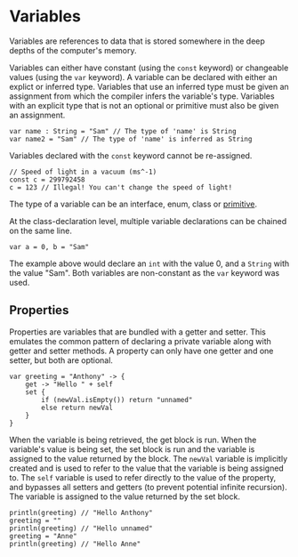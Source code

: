 # Variables
Variables are references to data that is stored somewhere in the deep depths of the computer's memory.

Variables can either have constant (using the `const` keyword) or changeable values (using the `var` keyword). A variable can be declared with either an explict or inferred type. Variables that use an inferred type must be given an assignment from which the compiler infers the variable's type. Variables with an explicit type that is not an optional or primitive must also be given an assignment.

```
var name : String = "Sam" // The type of 'name' is String
var name2 = "Sam" // The type of 'name' is inferred as String
```

Variables declared with the `const` keyword cannot be re-assigned.

```
// Speed of light in a vacuum (ms^-1)
const c = 299792458
c = 123 // Illegal! You can't change the speed of light!
```

The type of a variable can be an interface, enum, class or [primitive](Primitives.md).

At the class-declaration level, multiple variable declarations can be chained on the same line.

```
var a = 0, b = "Sam"
```

The example above would declare an `int` with the value 0, and a `String` with the value "Sam". Both variables are non-constant as the `var` keyword was used.

## Properties
Properties are variables that are bundled with a getter and setter. This emulates the common pattern of declaring a private variable along with getter and setter methods. A property can only have one getter and one setter, but both are optional. 

```
var greeting = "Anthony" -> {
    get -> "Hello " + self
    set {
        if (newVal.isEmpty()) return "unnamed"
        else return newVal
    }
}
```

When the variable is being retrieved, the get block is run. When the variable's value is being set, the set block is run and the variable is assigned to the value returned by the block. The `newVal` variable is implicitly created and is used to refer to the value that the variable is being assigned to. The `self` variable is used to refer directly to the value of the property, and bypasses all setters and getters (to prevent potential infinite recursion). The variable is assigned to the value returned by the set block.

```
println(greeting) // "Hello Anthony"
greeting = ""
println(greeting) // "Hello unnamed"
greeting = "Anne"
println(greeting) // "Hello Anne"
```